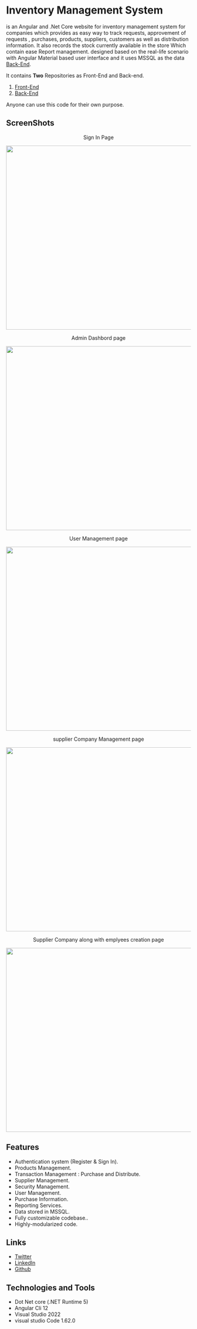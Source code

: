 # Inventory Management System
is an Angular and .Net Core website for inventory management system for companies which provides as easy way to track requests, approvement of requests , purchases, products, suppliers, customers as well as distribution information. It also records the stock currently available in the store Which contain ease Report management.
designed based on the real-life scenario with Angular Material based user interface and it uses MSSQL as the data [Back-End](https://github.com/binhussen/Inventory-Management-System-API).

It contains **Two** Repositories as Front-End and Back-end.

1. [Front-End](https://github.com/binhussen/Inventory-Management-System-UI)
2. [Back-End](https://github.com/binhussen/Inventory-Management-System-API)


Anyone can use this code for their own purpose.

## ScreenShots
  <p align="center">
     Sign In Page
 </p>
   <p align="center">
      <img src="https://user-images.githubusercontent.com/52010789/163703860-2393dd8e-9da2-44ab-a109-7beede0bea17.png" width="900" height="500" />
   </p>
 <p align="center">
     Admin Dashbord page
 </p>
   <p align="center">
    <img src="https://user-images.githubusercontent.com/52010789/163703863-2304d90a-7d95-4861-baf5-ccea758a9303.png" width="900" height="500" />
 <p align="center">
     User Management page
 </p>
  </p>
   <p align="center">
     <img src="https://user-images.githubusercontent.com/52010789/163703865-078cd82a-82d7-47b9-a729-418b3e4ee837.png" width="900" height="500" />
  </p>
 <p align="center">
     supplier Company Management page
 </p>
   <p align="center">
     <img src="https://user-images.githubusercontent.com/52010789/163703866-8895bd10-3a5c-4dae-b0e9-c39b89e1cce1.png" width="900" height="500" />
  </p>
 <p align="center">
     Supplier Company along with emplyees creation page
 </p>
   <p align="center">
     <img src="https://user-images.githubusercontent.com/52010789/163703867-ea609d3e-fd99-48df-8a6a-9e0ff1866de1.png" width="900" height="500" />
  </p>


## Features
  - Authentication system (Register & Sign In).
  - Products Management.
  - Transaction Management : Purchase and Distribute.
  - Supplier Management.
  - Security Management.
  - User Management.
  - Purchase Information.
  - Reporting Services.
  - Data stored in MSSQL.
  - Fully customizable codebase..
  - Highly-modularized code.
  

## Links
  - [Twitter](https://twitter.com/binhussens)
  - [LinkedIn](https://www.linkedin.com/in/binhussen/)
  - [Github](https://github.com/binhussen)
 
## Technologies and Tools
  - Dot Net core (.NET Runtime 5)
  - Angular Cli 12
  - Visual Studio 2022
  - visual studio Code 1.62.0
